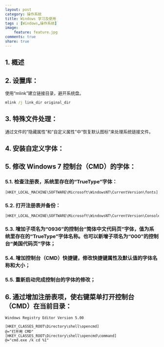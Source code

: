 ```yaml
---
layout: post
category: 操作系统
title: Windows 学习及使用
tags : [Windows,操作系统]
image:
    feature: feature.jpg
comments: true
share: true
---
```


## 1. 概述

## 2. 设置库：

使用“mlink”建立链接目录，避开系统盘。

```bat
mlink /j link_dir original_dir
```

## 3. 特殊文件处理：

通过文件的“隐藏属性”和“自定义属性”中“恢复默认图标”来处理系统链接文件。

## 4. 安装自定义字体：

## 5. 修改 Windows 7 控制台（CMD）的字体：

### 5.1. 检查注册表，系统里存在的“TrueType”字体：

```registry
[HKEY_LOCAL_MACHINE\SOFTWARE\Microsoft\WindowsNT\CurrentVersion\fonts]
```

### 5.2. 打开注册表并备份：

```registry
[HKEY_LOCAL_MACHINE\SOFTWARE\Microsoft\WindowsNT\CurrentVersion\Console\TrueTypeFont]
```

### 5.3. 增加子项名为“0936”的控制台“简体中文代码页”字体，值为系统里存在的“TrueType”字体名称。也可以新增子项名为“000”的控制台“美国代码页”字体；

### 5.4. 增加控制台（CMD）快捷键，修改快捷键属性及默认值的字体名称和大小；

### 5.5. 重新启动完成控制台的字体的修改；

## 6. 通过增加注册表项，使右键菜单打开控制台（CMD）在当前目录：

```registry
Windows Registry Editor Version 5.00

[HKEY_CLASSES_ROOT\Directory\shell\opencmd]
@="打开用 CMD"
[HKEY_CLASSES_ROOT\Directory\shell\opencmd\command]
@="cmd.exe /k cd %1"
```

